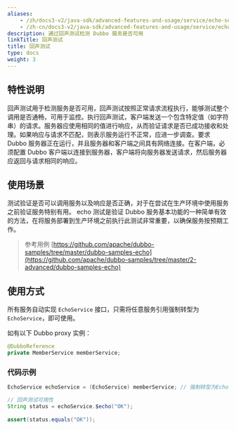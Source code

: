 ```yaml
---
aliases:
    - /zh/docs3-v2/java-sdk/advanced-features-and-usage/service/echo-service/
    - /zh-cn/docs3-v2/java-sdk/advanced-features-and-usage/service/echo-service/
description: 通过回声测试检测 Dubbo 服务是否可用
linkTitle: 回声测试
title: 回声测试
type: docs
weight: 3
---
```




## 特性说明
回声测试用于检测服务是否可用，回声测试按照正常请求流程执行，能够测试整个调用是否通畅，可用于监控。执行回声测试，客户端发送一个包含特定值（如字符串）的请求。服务器应使用相同的值进行响应，从而验证请求是否已成功接收和处理。如果响应与请求不匹配，则表示服务运行不正常，应进一步调查。要求 Dubbo 服务器正在运行，并且服务器和客户端之间具有网络连接。在客户端，必须配置 Dubbo 客户端以连接到服务器，客户端将向服务器发送请求，然后服务器应返回与请求相同的响应。


## 使用场景
测试验证是否可以调用服务以及响应是否正确，对于在尝试在生产环境中使用服务之前验证服务特别有用。
echo 测试是验证 Dubbo 服务基本功能的一种简单有效的方法，在将服务部署到生产环境之前执行此测试非常重要，以确保服务按预期工作。

> 参考用例
[https://github.com/apache/dubbo-samples/tree/master/dubbo-samples-echo](https://github.com/apache/dubbo-samples/tree/master/2-advanced/dubbo-samples-echo)

## 使用方式
所有服务自动实现 `EchoService` 接口，只需将任意服务引用强制转型为 `EchoService`，即可使用。

如有以下 Dubbo proxy 实例：

```java
@DubboReference
private MemberService memberService;
```

### 代码示例
```java
EchoService echoService = (EchoService) memberService; // 强制转型为EchoService

// 回声测试可用性
String status = echoService.$echo("OK"); 
 
assert(status.equals("OK"));
```